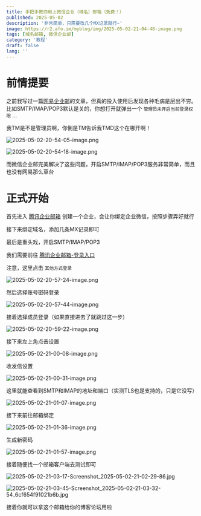 ```yaml
---
title: 手把手教你用上微信企业（域名）邮箱（免费！）
published: 2025-05-02
description: '非常简单，只需要改几个MX记录就行~'
image: https://r2.afo.im/myblog/img/2025-05-02-21-04-48-image.png
tags: [域名邮箱, 微信企业邮]
category: '教程'
draft: false 
lang: ''
---
```


# 前情提要

之前我写过一篇[网易企业邮](/posts/163-free-domain-email/)的文章，但真的投入使用后发现各种毛病是层出不穷。比如SMTP/IMAP/POP3默认是关的，你想打开就弹出一个 `管理员未开启当前登录权限` ...

我TM是不是管理员啊，你倒是TM告诉我TMD这个在哪开啊！

![2025-05-02-20-54-05-image.png](https://r2.afo.im/myblog/img/2025-05-02-20-54-05-image.png)

![2025-05-02-20-54-18-image.png](https://r2.afo.im/myblog/img/2025-05-02-20-54-18-image.png)

而微信企业邮完美解决了这些问题，开启SMTP/IMAP/POP3服务非常简单，而且也没有网易那么草台

# 正式开始

首先进入 [腾讯企业邮箱](https://work.weixin.qq.com/mail/) 创建一个企业，会让你绑定企业微信，按照步骤弄好就行

接下来绑定域名，添加几条MX记录即可

最后是重头戏，开启SMTP/IMAP/POP3

我们需要前往 [腾讯企业邮箱-登录入口](https://exmail.qq.com/login)

注意，这里点击 `其他方式登录`

![2025-05-02-20-57-24-image.png](https://r2.afo.im/myblog/img/2025-05-02-20-57-24-image.png)

然后选择账号密码登录

![2025-05-02-20-57-44-image.png](https://r2.afo.im/myblog/img/2025-05-02-20-57-44-image.png)

接着选择成员登录（如果直接进去了就跳过这一步）

![2025-05-02-20-59-22-image.png](https://r2.afo.im/myblog/img/2025-05-02-20-59-22-image.png)

接下来左上角点击设置

![2025-05-02-21-00-08-image.png](https://r2.afo.im/myblog/img/2025-05-02-21-00-08-image.png)

收发信设置

![2025-05-02-21-00-31-image.png](https://r2.afo.im/myblog/img/2025-05-02-21-00-31-image.png)

这里就能查看到SMTP和IMAP的地址和端口（实测TLS也是支持的，只是它没写）

![2025-05-02-21-01-07-image.png](https://r2.afo.im/myblog/img/2025-05-02-21-01-07-image.png)

接下来前往邮箱绑定

![2025-05-02-21-01-36-image.png](https://r2.afo.im/myblog/img/2025-05-02-21-01-36-image.png)

生成新密码

![2025-05-02-21-01-57-image.png](https://r2.afo.im/myblog/img/2025-05-02-21-01-57-image.png)

接着随便找一个邮箱客户端去测试即可

![2025-05-02-21-03-17-Screenshot_2025-05-02-21-02-29-86.jpg](https://r2.afo.im/myblog/img/2025-05-02-21-03-17-Screenshot_2025-05-02-21-02-29-86.png)

![2025-05-02-21-03-45-Screenshot_2025-05-02-21-03-32-54_6cf654f91021b6b.jpg](https://r2.afo.im/myblog/img/2025-05-02-21-03-45-Screenshot_2025-05-02-21-03-32-54_6cf654f91021b6b.png)

接着你就可以拿这个邮箱给你的博客论坛用啦